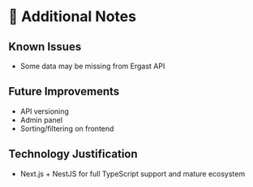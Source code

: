 # 📎 Additional Notes

## Known Issues
- Some data may be missing from Ergast API

## Future Improvements
- API versioning
- Admin panel
- Sorting/filtering on frontend

## Technology Justification
- Next.js + NestJS for full TypeScript support and mature ecosystem
